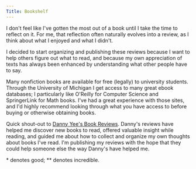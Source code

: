 ```yaml
---
Title: Bookshelf
---
```


I don't feel like I've gotten the most out of a book until I take the time to reflect on it.
For me, that reflection often naturally evolves into a review, as I think about what I enjoyed and what I didn't.

I decided to start organizing and publishing these reviews because I want to help others figure out what to read, and because my own appreciation of texts has always been enhanced by understanding what other people have to say.

Many nonfiction books are available for free (legally) to university students.
Through the University of Michigan I get access to many great ebook databases; I particularly like O'Reilly for Computer Science and SpringerLink for Math books.
I've had a great experience with those sites, and I'd highly recommend looking through what you have access to before buying or otherwise obtaining books.

Quick shout-out to [Danny Yee's Book Reviews](http://dannyreviews.com).
Danny's reviews have helped me discover new books to read, offered valuable insight while reading, and guided me about how to collect and organize my own thoughts about books I've read.
I'm publishing my reviews with the hope that they could help someone else the way Danny's have helped me.

\* denotes good; \*\* denotes incredible.
